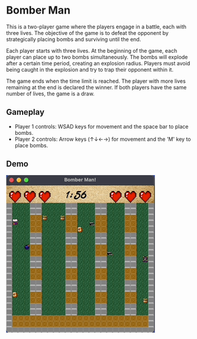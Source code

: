 # Bomber Man

This is a two-player game where the players engage in a battle, each with three lives. The objective of the game is to defeat the opponent by strategically placing bombs and surviving until the end.

Each player starts with three lives. At the beginning of the game, each player can place up to two bombs simultaneously. The bombs will explode after a certain time period, creating an explosion radius. Players must avoid being caught in the explosion and try to trap their opponent within it.

The game ends when the time limit is reached. The player with more lives remaining at the end is declared the winner. If both players have the same number of lives, the game is a draw.

## Gameplay

* Player 1 controls: WSAD keys for movement and the space bar to place bombs.
* Player 2 controls: Arrow keys (↑↓←→) for movement and the 'M' key to place bombs.


## Demo
![Alt Text](./demo.gif)